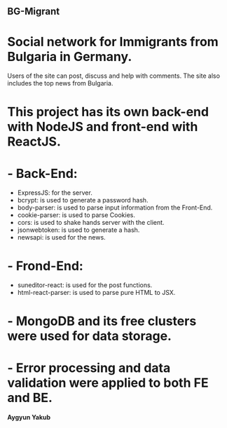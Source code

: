 ## BG-Migrant
# Social network for Immigrants from Bulgaria in Germany.
Users of the site can post, discuss and help with comments. The site also includes the top news from Bulgaria.

# This project has its own back-end with NodeJS and front-end with ReactJS.
# - Back-End:
- ExpressJS: for the server.
- bcrypt: is used to generate a password hash.
- body-parser: is used to parse input information from the Front-End.
- cookie-parser: is used to parse Cookies.
- cors: is used to shake hands server with the client.
- jsonwebtoken: is used to generate a hash.
- newsapi: is used for the news.

# - Frond-End:
- suneditor-react: is used for the post functions.
- html-react-parser: is used to parse pure HTML to JSX.

# - MongoDB and its free clusters were used for data storage.
# - Error processing and data validation were applied to both FE and BE. 

**Aygyun Yakub**
